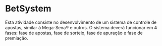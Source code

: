 # BetSystem
Esta atividade consiste no desenvolvimento de um sistema de controle de apostas, similar à Mega-Sena® e outros. O sistema deverá funcionar em 4 fases: fase de apostas, fase de sorteio, fase de apuração e fase de premiação. 
